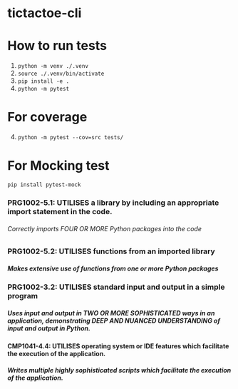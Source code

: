 # tictactoe-cli

# How to run tests

1. `python -m venv ./.venv`
2. `source ./.venv/bin/activate`
3. `pip install -e .`
4. `python -m pytest`

# For coverage

4. `python -m pytest --cov=src tests/`

# For Mocking test
`pip install pytest-mock`


### PRG1002-5.1: UTILISES a library by including an appropriate import statement in the code.
###### Correctly imports FOUR OR MORE Python packages into the code


### PRG1002-5.2: UTILISES functions from an imported library
##### Makes **extensive** use of functions from one or more Python packages


### PRG1002-3.2: UTILISES standard input and output in a simple program
##### Uses input and output in TWO OR MORE SOPHISTICATED ways in an application, demonstrating DEEP AND NUANCED UNDERSTANDING of input and output in Python.


#### CMP1041-4.4: UTILISES operating system or IDE features which facilitate the execution of the application.
##### Writes multiple highly sophisticated scripts which facilitate the execution of the application.


